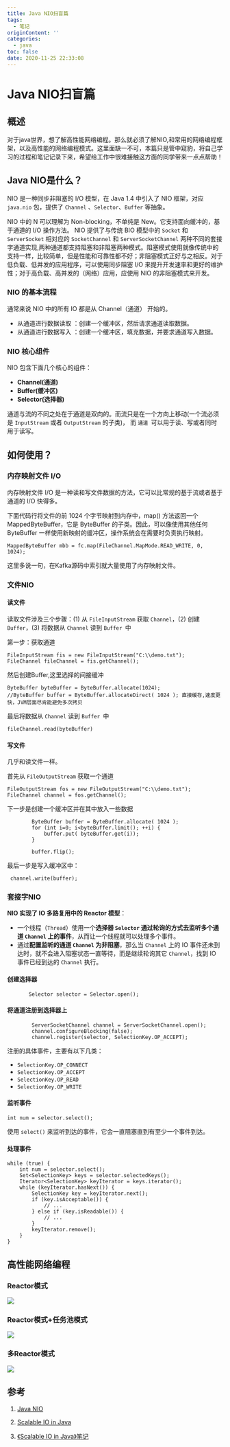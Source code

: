 ```yaml
---
title: Java NIO扫盲篇
tags:
  - 笔记
originContent: ''
categories:
  - java
toc: false
date: 2020-11-25 22:33:08
---
```


# Java NIO扫盲篇

## 概述

对于java世界，想了解高性能网络编程。那么就必须了解NIO,和常用的网络编程框架，以及高性能的网络编程模式。这里面缺一不可，本篇只是管中窥豹，将自己学习的过程和笔记记录下来，希望给工作中很难接触这方面的同学带来一点点帮助！

## Java NIO是什么？

NIO 是一种同步非阻塞的 I/O 模型，在 Java 1.4 中引入了 NIO 框架，对应 `java.nio` 包，提供了 `Channel` 、`Selector`、`Buffer` 等抽象。

NIO 中的 N 可以理解为 Non-blocking，不单纯是 New。它支持面向缓冲的，基于通道的 I/O 操作方法。 NIO 提供了与传统 BIO 模型中的 `Socket` 和 `ServerSocket` 相对应的 `SocketChannel` 和 `ServerSocketChannel` 两种不同的套接字通道实现,两种通道都支持阻塞和非阻塞两种模式。阻塞模式使用就像传统中的支持一样，比较简单，但是性能和可靠性都不好；非阻塞模式正好与之相反。对于低负载、低并发的应用程序，可以使用同步阻塞 I/O 来提升开发速率和更好的维护性；对于高负载、高并发的（网络）应用，应使用 NIO 的非阻塞模式来开发。

### NIO 的基本流程

通常来说 NIO 中的所有 IO 都是从 Channel（通道） 开始的。

- 从通道进行数据读取 ：创建一个缓冲区，然后请求通道读取数据。
- 从通道进行数据写入 ：创建一个缓冲区，填充数据，并要求通道写入数据。

### NIO 核心组件

NIO 包含下面几个核心的组件：

- **Channel(通道)**
- **Buffer(缓冲区)**
- **Selector(选择器)**

通道与流的不同之处在于通道是双向的。而流只是在一个方向上移动(一个流必须是 `InputStream` 或者 `OutputStream` 的子类)， 而 `通道 `可以用于读、写或者同时用于读写。

## 如何使用？

### 内存映射文件 I/O

内存映射文件 I/O 是一种读和写文件数据的方法，它可以比常规的基于流或者基于通道的 I/O 快得多。

下面代码行将文件的前 1024 个字节映射到内存中，map() 方法返回一个 MappedByteBuffer，它是 ByteBuffer 的子类。因此，可以像使用其他任何 ByteBuffer 一样使用新映射的缓冲区，操作系统会在需要时负责执行映射。

```
MappedByteBuffer mbb = fc.map(FileChannel.MapMode.READ_WRITE, 0, 1024);
```

这里多说一句，在Kafka源码中索引就大量使用了内存映射文件。

### 文件NIO

#### 读文件

读取文件涉及三个步骤：(1) 从 `FileInputStream` 获取 `Channel`，(2) 创建 `Buffer`，(3) 将数据从 `Channel` 读到 `Buffer `中

第一步：获取通道

```
FileInputStream fis = new FileInputStream("C:\\demo.txt");
FileChannel fileChannel = fis.getChannel();
```

然后创建Buffer,这里选择的间接缓冲

```
ByteBuffer byteBuffer = ByteBuffer.allocate(1024);
//ByteBuffer buffer = ByteBuffer.allocateDirect( 1024 ); 直接缓存,速度更快，JVM层面尽肯能避免多次拷贝
```

最后将数据从 `Channel` 读到 `Buffer `中

```
fileChannel.read(byteBuffer)
```



#### 写文件

几乎和读文件一样。

首先从 `FileOutputStream` 获取一个通道

```
FileOutputStream fos = new FileOutputStream("C:\\demo.txt");
FileChannel channel = fos.getChannel();
```

下一步是创建一个缓冲区并在其中放入一些数据

```
        ByteBuffer buffer = ByteBuffer.allocate( 1024 );
        for (int i=0; i<byteBuffer.limit(); ++i) {
            buffer.put( byteBuffer.get(i));
        }

        buffer.flip();
```

最后一步是写入缓冲区中：

```
 channel.write(buffer);
```

### 套接字NIO

**NIO 实现了 IO 多路复用中的 Reactor 模型**：

- 一个线程（`Thread`）使用一个**选择器 `Selector` 通过轮询的方式去监听多个通道 `Channel` 上的事件**，从而让一个线程就可以处理多个事件。
- 通过**配置监听的通道 `Channel` 为非阻塞**，那么当 `Channel` 上的 IO 事件还未到达时，就不会进入阻塞状态一直等待，而是继续轮询其它 `Channel`，找到 IO 事件已经到达的 `Channel` 执行。

#### 创建选择器

```
       Selector selector = Selector.open();
```

#### 将通道注册到选择器上

```
        ServerSocketChannel channel = ServerSocketChannel.open();
        channel.configureBlocking(false);
        channel.register(selector, SelectionKey.OP_ACCEPT);
```

注册的具体事件，主要有以下几类：

- `SelectionKey.OP_CONNECT`
- `SelectionKey.OP_ACCEPT`
- `SelectionKey.OP_READ`
- `SelectionKey.OP_WRITE`

#### 监听事件

```
int num = selector.select();
```

使用 `select()` 来监听到达的事件，它会一直阻塞直到有至少一个事件到达。

#### 处理事件

```
while (true) {
    int num = selector.select();
    Set<SelectionKey> keys = selector.selectedKeys();
    Iterator<SelectionKey> keyIterator = keys.iterator();
    while (keyIterator.hasNext()) {
        SelectionKey key = keyIterator.next();
        if (key.isAcceptable()) {
            // ...
        } else if (key.isReadable()) {
            // ...
        }
        keyIterator.remove();
    }
}
```



## 高性能网络编程

### Reactor模式

![](https://images0.cnblogs.com/blog2015/434101/201503/112105210899525.jpg)

### Reactor模式+任务池模式

![](https://images0.cnblogs.com/blog2015/434101/201503/112148547777256.jpg)

### 多Reactor模式

![](https://images0.cnblogs.com/blog2015/434101/201503/112151380898648.jpg)

## 参考

1. [Java NIO](https://github.com/dunwu/javacore/blob/master/docs/io/java-nio.md)

2. [Scalable IO in Java](http://gee.cs.oswego.edu/dl/cpjslides/nio.pdf)

3. [《Scalable IO in Java》笔记](https://www.cnblogs.com/luxiaoxun/p/4331110.html)